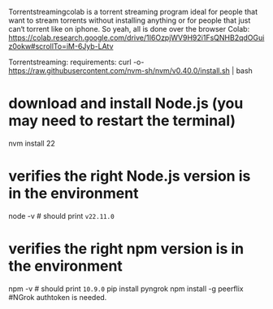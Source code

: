 Torrentstreamingcolab is a torrent streaming program ideal for people that want to stream torrents without installing anything or for people
that just can‘t torrent like on iphone.
So yeah, all is done over the browser
Colab: https://colab.research.google.com/drive/1I6OzpjWV9H92i1FsQNHB2qdOGuiz0okw#scrollTo=iM-6Jyb-LAtv

Torrentstreaming:
requirements:
curl -o- https://raw.githubusercontent.com/nvm-sh/nvm/v0.40.0/install.sh | bash
# download and install Node.js (you may need to restart the terminal)
nvm install 22
# verifies the right Node.js version is in the environment
node -v # should print `v22.11.0`
# verifies the right npm version is in the environment
npm -v # should print `10.9.0`
pip install pyngrok
npm install -g peerflix
#NGrok authtoken is needed.

